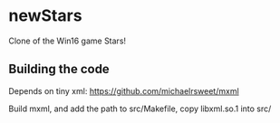 newStars
========

Clone of the Win16 game Stars!

Building the code
-----------------
Depends on tiny xml: https://github.com/michaelrsweet/mxml

Build mxml, and add the path to src/Makefile, copy libxml.so.1 into src/

